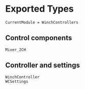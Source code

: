 # Exported Types

```@meta
CurrentModule = WinchControllers
```

## Control components
```@docs
Mixer_2CH
```

## Controller and settings
```@docs
WinchController
WCSettings
```
